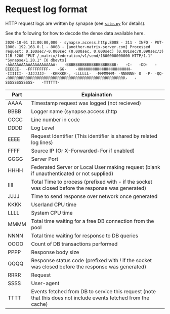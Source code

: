 # Request log format

HTTP request logs are written by synapse (see [`site.py`](../synapse/http/site.py) for details).

See the following for how to decode the dense data available here.

```
2020-10-01 12:00:00,000 - synapse.access.http.8008 - 311 - INFO - PUT-1000- 192.168.0.1 - 8008 - {another-matrix-server.com} Processed request: 0.100sec/-0.000sec (0.000sec, 0.000sec) (0.001sec/0.090sec/3) 11B !200 "PUT /_matrix/federation/v1/send/1600000000000 HTTP/1.1" "Synapse/1.20.1" [0 dbevts]
-AAAAAAAAAAAAAAAAAAAAA-   -BBBBBBBBBBBBBBBBBBBBBB-   -C-   -DD-   -EEEEEE-  -FFFFFFFFF-   -GG-    -HHHHHHHHHHHHHHHHHHHHHHH-                     -IIIIII- -JJJJJJJ-  -KKKKKK-, -LLLLLL-  -MMMMMMM- -NNNNNN- O  -P- -QQ-  -RRRRRRRRRRRRRRRRRRRRRRRRRRRRRRRRRRRRRRRRRRRRRRRRRRRR-   -SSSSSSSSSSSS-   -TTTTTT-
```


| Part  | Explaination | 
| ----- | ------------ |
| AAAA  | Timestamp request was logged (not recieved) |
| BBBB  | Logger name (synapse.access.(http|https).<tag>, where 'tag' is defined in the `listeners` config section, normally the port) |
| CCCC  | Line number in code |
| DDDD  | Log Level |
| EEEE  | Request Identifier (This identifier is shared by related log lines)|
| FFFF  | Source IP (Or X-Forwarded-For if enabled) |
| GGGG  | Server Port |
| HHHH  | Federated Server or Local User making request (blank if unauthenticated or not supplied) |
| IIII  | Total Time to process (prefixed with - if the socket was closed before the response was generated) |
| JJJJ  | Time to send response over network once generated |
| KKKK  | Userland CPU time |
| LLLL  | System CPU time |
| MMMM  | Total time waiting for a free DB connection from the pool |
| NNNN  | Total time waiting for response to DB queries |
| OOOO  | Count of DB transactions performed |
| PPPP  | Response body size |
| QQQQ  | Response status code (prefixed with ! if the socket was closed before the response was generated) |
| RRRR  | Request |
| SSSS  | User-agent |
| TTTT  | Events fetched from DB to service this request (note that this does not include events fetched from the cache) |
